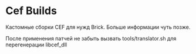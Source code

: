Cef Builds
==========

Кастомные сборки CEF для нужд Brick.
Больше информации чуть позже.

После применения патчей не забыть вызвать tools/translator.sh для перегенерации libcef_dll